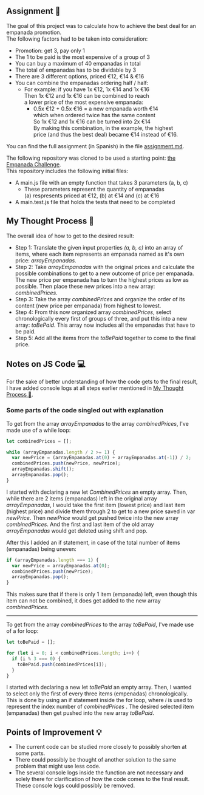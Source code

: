 ## Assignment 📝

The goal of this project was to calculate how to achieve the best deal for an empanada promotion. <br>
The following factors had to be taken into consideration:

- Promotion: get 3, pay only 1
- The 1 to be paid is the most expensive of a group of 3
- You can buy a maximum of 40 empanadas in total
- The total of empanadas has to be dividable by 3
- There are 3 different options, priced €12, €14 & €16
- You can combine the empanadas ordering half / half:
  - For example: if you have 1x €12, 1x €14 and 1x €16 <br>
    Then 1x €12 and 1x €16 can be combined to reach<br>
    a lower price of the most expensive empanada:<br>
    - 0.5x €12 + 0.5x €16 = a new empanada worth €14<br>
      which when ordered twice has the same content<br>
      So 1x €12 and 1x €16 can be turned into 2x €14<br>
      By making this combination, in the example, the highest <br>
      price (and thus the best deal) became €14 instead of €16.

You can find the full assignment (in Spanish) in the file [assignment.md](assignment.md).

The following repository was cloned to be used a starting point: [the Empanada Challenge](https://github.com/GeeksHubsAcademy/javascript-empanadas-challenge).<br>
This repository includes the following initial files:

- A main.js file with an empty function that takes 3 parameters (a, b, c)
  - These parameters represent the quantity of empanadas <br>
    (a) respresents priced at €12, (b) at €14 and (c) at €16
- A main.test.js file that holds the tests that need to be completed

## My Thought Process 💭

The overall idea of how to get to the desired result:

- Step 1: Translate the given input properties <i>(a, b, c)</i> into an array of items, where each item represents an empanada named as it's own price: <i>arrayEmpanadas</i>.
- Step 2: Take <i>arrayEmpanadas</i> with the original prices and calculate the possible combinations to get to a new outcome of price per empanada. The new price per empanada has to turn the highest prices as low as possible. Then place these new prices into a new array: <i>combinedPrices</i>.
- Step 3: Take the array <i>combinedPrices</i> and organize the order of its content (new price per empanada) from highest to lowest.
- Step 4: From this now organized array <i>combinedPrices</i>, select chronologically every first of groups of three, and put this into a new array: <i>toBePaid</i>. This array now includes all the empanadas that have to be paid.
- Step 5: Add all the items from the <i>toBePaid</i> together to come to the final price.

## Notes on JS Code 💻

For the sake of better understanding of how the code gets to the final result, I have added console logs at all steps earlier mentioned in [My Thought Process 💭](#my-thought-process-).

### Some parts of the code singled out with explanation

To get from the array <i>arrayEmpanadas</i> to the array <i>combinedPrices</i>, I've made use of a while loop:

```javascript
let combinedPrices = [];

while (arrayEmpanadas.length / 2 >= 1) {
  var newPrice = (arrayEmpanadas.at(0) + arrayEmpanadas.at(-1)) / 2;
  combinedPrices.push(newPrice, newPrice);
  arrayEmpanadas.shift();
  arrayEmpanadas.pop();
}
```

I started with declaring a new let <i>CombinedPrices</i> an empty array.
Then, while there are 2 items (empanadas) left in the original array <i>arrayEmpanadas</i>, I would take the first item (lowest price) and last item (highest price) and divide them through 2 to get to a new price saved in var <i>newPrice</i>. Then <i>newPrice</i> would get pushed twice into the new array <i>combinedPrices</i>. And the first and last item of the old array <i>arrayEmpanadas</i> would get deleted using shift and pop.

After this I added an if statement, in case of the total number of items (empanadas) being uneven:

```javascript
if (arrayEmpanadas.length === 1) {
  var newPrice = arrayEmpanadas.at(0);
  combinedPrices.push(newPrice);
  arrayEmpanadas.pop();
}
```

This makes sure that if there is only 1 item (empanada) left, even though this item can not be combined, it does get added to the new array <i>combinedPrices</i>.

---

To get from the array <i>combinedPrices</i> to the array <i>toBePaid</i>, I've made use of a for loop:

```javascript
let toBePaid = [];

for (let i = 0; i < combinedPrices.length; i++) {
  if (i % 3 === 0) {
    toBePaid.push(combinedPrices[i]);
  }
}
```

I started with declaring a new let <i>toBePaid</i> an empty array. Then, I wanted to select only the first of every three items (empenadas) chronologically. This is done by using an if statement inside the for loop, where <i>i</i> is used to represent the index number of <i>combinedPrices</i> . The desired selected item (empanadas) then get pushed into the new array <i>toBePaid</i>.

## Points of Improvement 💡

- The current code can be studied more closely to possibly shorten at some parts.
- There could possibly be thought of another solution to the same problem that might use less code.
- The several console logs inside the function are not necessary and solely there for clarification of how the code comes to the final result. These console logs could possibly be removed.
